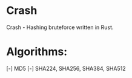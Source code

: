 # Crash
Crash - Hashing bruteforce written in Rust.

# Algorithms:
[-] MD5
[-] SHA224, SHA256, SHA384, SHA512
